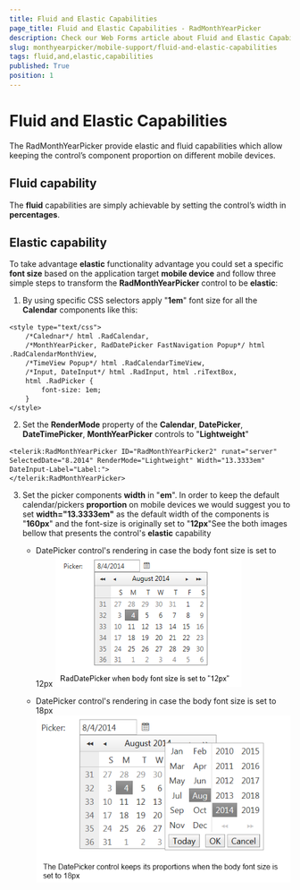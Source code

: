```yaml
---
title: Fluid and Elastic Capabilities
page_title: Fluid and Elastic Capabilities - RadMonthYearPicker
description: Check our Web Forms article about Fluid and Elastic Capabilities.
slug: monthyearpicker/mobile-support/fluid-and-elastic-capabilities
tags: fluid,and,elastic,capabilities
published: True
position: 1
---
```


# Fluid and Elastic Capabilities



The RadMonthYearPicker provide elastic and fluid capabilities which allow keeping the control’s component proportion on different mobile devices.

## Fluid capability

The **fluid** capabilities are simply achievable by setting the control’s width in **percentages**.

## Elastic capability

To take advantage **elastic** functionality advantage you could set a specific **font size** based on the application target **mobile device** and follow three simple steps to transform the **RadMonthYearPicker** control to be **elastic**:

1. By using specific CSS selectors apply "**1em**" font size for all the **Calendar** components like this:
````ASPNET
<style type="text/css">
    /*Calednar*/ html .RadCalendar,
    /*MonthYearPicker, RadDatePicker FastNavigation Popup*/ html .RadCalendarMonthView,
    /*TimeView Popup*/ html .RadCalendarTimeView,
    /*Input, DateInput*/ html .RadInput, html .riTextBox,
    html .RadPicker {
        font-size: 1em;
    }
</style>
````



2. Set the **RenderMode** property of the **Calendar**, **DatePicker**, **DateTimePicker**, **MonthYearPicker** controls to "**Lightweight**"
````ASPNET
<telerik:RadMonthYearPicker ID="RadMonthYearPicker2" runat="server" SelectedDate="8.2014" RenderMode="Lightweight" Width="13.3333em" DateInput-Label="Label:">
</telerik:RadMonthYearPicker>
````



3. Set the picker components **width** in "**em**". In order to keep the default calendar/pickers **proportion** on mobile devices we would suggest you to set **width="13.3333em"** as the default width of the components is "**160px**" and the font-size is originally set to "**12px**"See the both images bellow that presents the control's **elastic** capability

	* DatePicker control's rendering in case the body font size is set to 12px
	![mobile-support-12px](images/mobile-support-12px.png)

	* DatePicker control's rendering in case the body font size is set to 18px
	![mobile-support-18px](images/mobile-support-18px.png)
    
    
